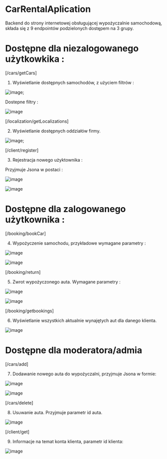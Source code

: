 # CarRentalAplication


Backend do strony internetowej obsługującej wypożyczalnie samochodową, składa się z 9 endpointów podzielonych dostępem na 3 grupy.

# Dostępne dla niezalogowanego użytkowkika : 

[/cars/getCars]

1. Wyświetlanie dostępnych samochodów, z użyciem filtrów :

![image](https://user-images.githubusercontent.com/76206945/154499578-0f9177f7-dff4-46a3-b695-a8393d8fb9b0.png);

  Dostepne filtry : 
  
  ![image](https://user-images.githubusercontent.com/76206945/154503324-629c912b-cf22-4385-b6ee-dff9e5317dcb.png)


[/localization/getLocalizations]

2. Wyświetlanie dostępnych oddziałów firmy.

![image](https://user-images.githubusercontent.com/76206945/154500127-07c3e6a2-8d3a-4080-88d4-4f47d79c2d54.png);


[/client/register]

3. Rejestracja nowego użyktownika : 

Przyjmuje Jsona w postaci : 

![image](https://user-images.githubusercontent.com/76206945/154502779-688f8779-b8f7-49a1-8ac6-df287cb94257.png)

![image](https://user-images.githubusercontent.com/76206945/154505197-7c37f313-c657-470c-8805-107d07f2cbeb.png)


# Dostępne dla zalogowanego użytkownika : 

[/booking/bookCar]

4. Wypożyczenie samochodu, przykładowe wymagane parametry : 

![image](https://user-images.githubusercontent.com/76206945/154503083-4df76d9a-e042-4779-b48f-61d6aa6eb0bd.png)

![image](https://user-images.githubusercontent.com/76206945/154506115-c2fa7b91-9ae8-40e8-92bb-dc88ecd61362.png)

[/booking/return]

5. Zwrot wypożyczonego auta. Wymagane parametry : 

![image](https://user-images.githubusercontent.com/76206945/154504981-e39640c3-b99e-4e32-b67a-2236d84aeffb.png)

![image](https://user-images.githubusercontent.com/76206945/154506419-cc07b551-16fc-4cf1-aae8-05130b6b8201.png)

[/booking/getbookings]

6. Wyświetlanie wszystkich aktualnie wynajętych aut dla danego klienta. 

![image](https://user-images.githubusercontent.com/76206945/154514597-b7f68045-d722-4e03-9e00-6949b1419595.png)

# Dostępne dla moderatora/admia

[/cars/add]

7. Dodawanie nowego auta do wypożyczalni, przyjmuje Jsona w formie:

![image](https://user-images.githubusercontent.com/76206945/154516630-7a371296-897b-4365-a87f-b9ac100d94d7.png)

![image](https://user-images.githubusercontent.com/76206945/154516873-7b70db09-97c2-4243-b5a9-209ce25395d3.png)

[/cars/delete]

8. Usuwanie auta. Przyjmuje parametr id auta.

![image](https://user-images.githubusercontent.com/76206945/154517256-ecca90b5-1506-4c60-98b5-f04bf315a806.png)

[/client/get]

9. Informacje na temat konta klienta, parametr id klienta: 

![image](https://user-images.githubusercontent.com/76206945/154553065-ee6dcef5-b060-4815-9974-2cb2e6385f0a.png)

